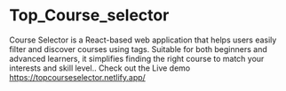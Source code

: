 # Top_Course_selector
Course Selector is a React-based web application that helps users easily filter and discover courses using tags. Suitable for both beginners and advanced learners, it simplifies finding the right course to match your interests and skill level.. Check out the  Live demo https://topcourseselector.netlify.app/
